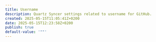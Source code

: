 ```yaml
---
title: Username
description: Quartz Syncer settings related to username for GitHub.
created: 2025-05-15T11:05:41Z+0200
date: 2025-05-15T12:23:58Z+0200
publish: true
default-value: '""'
---
```

